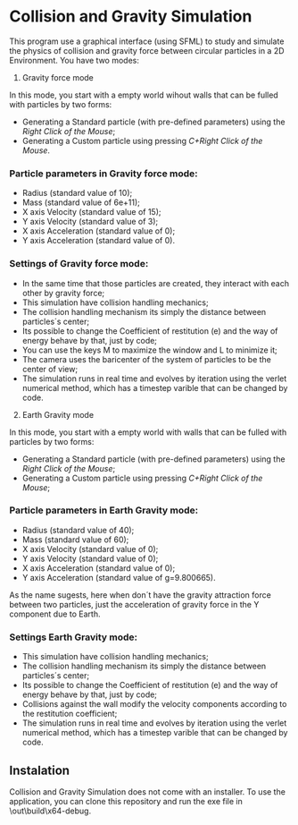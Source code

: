 # Collision and Gravity Simulation

This program use a graphical interface (using SFML) to study and simulate the physics of collision and gravity force between circular particles in a 2D Environment. You have two modes:

1. Gravity force mode

In this mode, you start with a empty world wihout walls that can be fulled with particles by two forms:

* Generating a Standard particle (with pre-defined parameters) using the _Right Click of the Mouse_;
* Generating a Custom particle using pressing _C+Right Click of the Mouse_.

### Particle parameters in Gravity force mode:

* Radius (standard value of 10);
* Mass (standard value of 6e+11);
* X axis Velocity (standard value of 15);
* Y axis Velocity (standard value of 3);
* X axis Acceleration (standard value of 0);
* Y axis Acceleration (standard value of 0).

### Settings of Gravity force mode:

* In the same time that those particles are created, they interact with each other by gravity force;
* This simulation have collision handling mechanics;
* The collision handling mechanism its simply the distance between particles´s center;
* Its possible to change the Coefficient of restitution (e) and the way of energy behave by that, just by code;
* You can use the keys M to maximize the window and L to minimize it;
* The camera uses the baricenter of the system of particles to be the center of view;
* The simulation runs in real time and evolves by iteration using the verlet numerical method, which has a timestep varible that can be changed by code.

2. Earth Gravity mode

In this mode, you start with a empty world with walls that can be fulled with particles by two forms:

* Generating a Standard particle (with pre-defined parameters) using the _Right Click of the Mouse_;
* Generating a Custom particle using pressing _C+Right Click of the Mouse_;

### Particle parameters in Earth Gravity mode:
* Radius (standard value of 40);
* Mass (standard value of 60);
* X axis Velocity (standard value of 0);
* Y axis Velocity (standard value of 0);
* X axis Acceleration (standard value of 0);
* Y axis Acceleration (standard value of g=9.800665).

As the name sugests, here when don´t have the gravity attraction force between two particles, just the acceleration of gravity force in the Y component due to Earth.

### Settings Earth Gravity mode:

* This simulation have collision handling mechanics;
* The collision handling mechanism its simply the distance between particles´s center;
* Its possible to change the Coefficient of restitution (e) and the way of energy behave by that, just by code;
* Collisions against the wall modify the velocity components according to the restitution coefficient;
* The simulation runs in real time and evolves by iteration using the verlet numerical method, which has a timestep varible that can be changed by code.

## Instalation

Collision and Gravity Simulation does not come with an installer. To use the application, you can clone this repository and run the exe file in \out\build\x64-debug\.
